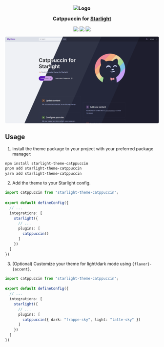 <h3 align="center">
	<img src="https://raw.githubusercontent.com/catppuccin/catppuccin/main/assets/logos/exports/1544x1544_circle.png" width="100" alt="Logo"/><br/>
	<img src="https://raw.githubusercontent.com/catppuccin/catppuccin/main/assets/misc/transparent.png" height="30" width="0px"/>
	Catppuccin for <a href="https://github.com/withastro/starlight">Starlight</a>
	<img src="https://raw.githubusercontent.com/catppuccin/catppuccin/main/assets/misc/transparent.png" height="30" width="0px"/>
</h3>

<p align="center">
	<a href="https://github.com/TheOtterlord/catppuccin-starlight/stargazers"><img src="https://img.shields.io/github/stars/TheOtterlord/catppuccin-starlight?colorA=363a4f&colorB=b7bdf8&style=for-the-badge"></a>
	<a href="https://github.com/TheOtterlord/catppuccin-starlight/issues"><img src="https://img.shields.io/github/issues/TheOtterlord/catppuccin-starlight?colorA=363a4f&colorB=f5a97f&style=for-the-badge"></a>
	<a href="https://github.com/TheOtterlord/catppuccin-starlight/contributors"><img src="https://img.shields.io/github/contributors/TheOtterlord/catppuccin-starlight?colorA=363a4f&colorB=a6da95&style=for-the-badge"></a>
</p>

![Catppuccin Starlight Preview](./assets/catppuccin-starlight.png)

## Usage

1. Install the theme package to your project with your preferred package manager:
```sh
npm install starlight-theme-catppuccin
pnpm add starlight-theme-catppuccin
yarn add starlight-theme-catppuccin
```

2. Add the theme to your Starlight config.

```ts
import catppuccin from "starlight-theme-catppuccin";

export default defineConfig({
  // ...
  integrations: [
    starlight({
      // ...
      plugins: [
        catppuccin()
      ]
    })
  ]
})
```

3. (Optional) Customize your theme for light/dark mode using `{flavor}-{accent}`.

```ts
import catppuccin from "starlight-theme-catppuccin";

export default defineConfig({
  // ...
  integrations: [
    starlight({
      // ...
      plugins: [
        catppuccin({ dark: "frappe-sky", light: "latte-sky" })
      ]
    })
  ]
})
```
